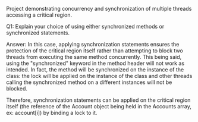 Project demonstrating concurrency and synchronization of multiple threads accessing a critical region.

Q1: Explain your choice of using either synchronized methods or synchronized statements. 

Answer: 
  In this case, applying synchronization statements ensures the protection of the critical region itself rather than attempting to block two threads from executing the same method concurrently. 
This being said, using the "synchronized" keyword in the method header will not work as intended. In fact, the method will be synchronized on the instance of the class: the lock will be applied on the instance of the class and other threads calling the synchronized method on a different instances will not be blocked.

  Therefore, synchronization statements can be applied on the critical region itself (the reference of the Account object being held in the Accounts array, ex: account[i]) by binding a lock to it.
